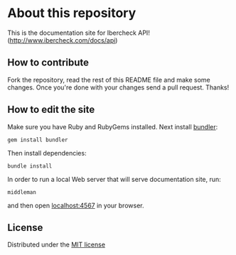 # About this repository #

This is the documentation site for Ibercheck API! (http://www.ibercheck.com/docs/api)

## How to contribute

Fork the repository, read the rest of this README file and make some changes.
Once you're done with your changes send a pull request. Thanks!

## How to edit the site

Make sure you have Ruby and RubyGems installed. Next install
[bundler](http://bundler.io/):

    gem install bundler

Then install dependencies:

    bundle install

In order to run a local Web server that will serve documentation site, run:

    middleman 

and then open [localhost:4567](http://localhost:4567/) in your browser. 

## License

Distributed under the [MIT license](LICENSE)
